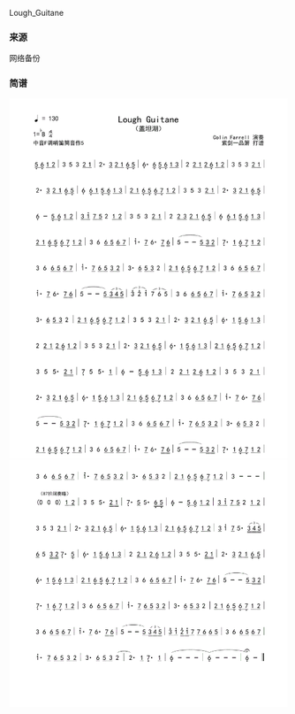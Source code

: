 Lough_Guitane 
### 来源
网络备份

### 简谱
![Lough_Guitane](Lough_Guitane/1.gif)
![Lough_Guitane](Lough_Guitane/2.gif)


